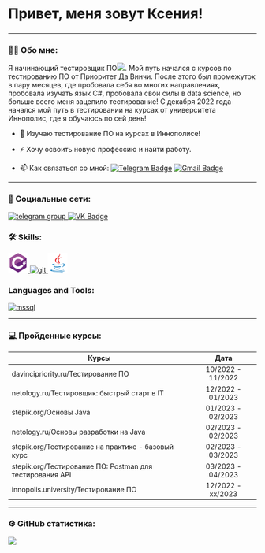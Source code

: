 <h1 align="left">Привет, меня зовут Ксения!</h1>
<h3 align="left">


________________________________________________________
### :man_technologist: Обо мне:
 
Я начинающий тестировщик ПО<img src="https://media.giphy.com/media/WUlplcMpOCEmTGBtBW/giphy.gif" width="30px">. Мой путь начался с курсов по тестированию ПО от Приоритет Да Винчи. После этого был промежуток в пару месяцев, где пробовала себя во многих направлениях, пробовала изучать язык С#, пробовала свои силы в data science, но больше всего меня зацепило тестирование! С декабря 2022 года начался мой путь в тестировании на курсах от университета Иннополис, где я обучаюсь по сей день! 
 

* 🔭 Изучаю тестирование ПО на курсах в Иннополисе!

* ⚡ Хочу освоить новую профессию и найти работу.

* 📫 Как связаться со мной: [![Telegram Badge](https://img.shields.io/badge/-kononovaksenia-blue?style=flat&logo=Telegram&logoColor=white)](https://t.me/ksenia_kkn) [![Gmail Badge](https://img.shields.io/badge/-Gmail-red?style=flat&logo=Gmail&logoColor=white)](mailto:ks9kononova1991@gmail.com)

--- 

### 🤝 Социальные сети:
   <div id="badges">
    <a href="https://t.me/ksenia_kkn" target="_blank">
      <img src="https://cdn-icons-png.flaticon.com/512/2111/2111646.png" width="40" height="40" alt="telegram group" />
    </a>
    <a href="https://vk.com/ks9kononova" target="_blank">
      <img src="https://cdn-icons-png.flaticon.com/512/145/145813.png" width="40" height="40" alt="VK Badge"/>
    </a>
  </div>

### 🛠 Skills:

<div>
<p align="left"> <a href="https://www.w3schools.com/cs/" target="_blank" rel="noreferrer"> <img src="https://raw.githubusercontent.com/devicons/devicon/master/icons/csharp/csharp-original.svg" alt="csharp" width="40" height="40"/> </a> <a href="https://git-scm.com/" target="_blank" rel="noreferrer"> <img src="https://www.vectorlogo.zone/logos/git-scm/git-scm-icon.svg" alt="git" width="40" height="40"/> </a> <a href="https://www.java.com" target="_blank" rel="noreferrer"> <img src="https://raw.githubusercontent.com/devicons/devicon/master/icons/java/java-original.svg" alt="java" width="40" height="40"/> </a> </p>
 <h3 align="left">Languages and Tools:</h3>
<p align="left"> <a href="https://www.microsoft.com/en-us/sql-server" target="_blank" rel="noreferrer"> <img src="https://www.svgrepo.com/show/303229/microsoft-sql-server-logo.svg" alt="mssql" width="40" height="40"/> </a> </p>
</div>


---

### 💻 Пройденные курсы:

| Курсы                                                           | Дата              |
| ----------------------------------------------------------------| :---------------: |
| davincipriority.ru/Тестирование ПО                              | 10/2022 - 11/2022 |
| netology.ru/Тестировщик: быстрый старт в IT                     | 12/2022 - 01/2023 |
| stepik.org/Основы Java                                          | 01/2023 - 02/2023 |
| netology.ru/Основы разработки на Java                           | 02/2023 - 02/2023 |
| stepik.org/Тестирование на практике - базовый курс              | 02/2023 - 03/2023 |
| stepik.org/Тестирование ПО: Postman для тестирования API        | 03/2023 - 04/2023 |
| innopolis.university/Тестирование ПО                            | 12/2022 - xx/2023 |

---

### ⚙️ GitHub статистика:

<img src="https://github-readme-stats.vercel.app/api?username=Kononova9&show_icons=true&count_private=true&hide_border=true" align="left" />  

<br/>  


